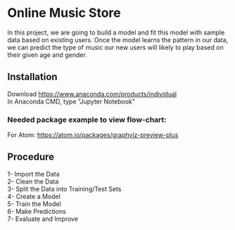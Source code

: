 # Online Music Store

In this project, we are going to build a model and fit this model with sample data based on existing users. Once the model learns the pattern in our data, we can predict the type of music our new users will likely to play based on their given age and gender.

## Installation

Download https://www.anaconda.com/products/individual   
In Anaconda CMD, type "Jupyter Notebook"

### Needed package example to view flow-chart:

For Atom: https://atom.io/packages/graphviz-preview-plus

## Procedure

1- Import the Data  
2- Clean the Data  
3- Split the Data into Training/Test Sets  
4- Create a Model  
5- Train the Model  
6- Make Predictions  
7- Evaluate and Improve  



